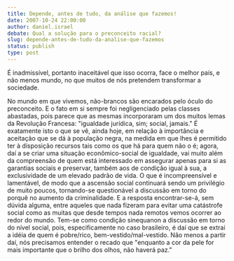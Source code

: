 ```yaml
---
title: Depende, antes de tudo, da análise que fazemos!
date: 2007-10-24 22:00:00
author: daniel.israel
debate: Qual a solução para o preconceito racial?
slug: depende-antes-de-tudo-da-analise-que-fazemos
status: publish 
type: post
---
```


É inadmissível, portanto inaceitável que isso ocorra, face o melhor país, e não menos mundo, no que muitos de nós pretendem transformar a sociedade.  

No mundo em que vivemos, não-brancos são encarados pelo óculo do preconceito. E o fato em si sempre foi negligenciado pelas classes abastadas, pois parece que as mesmas incorporaram um dos muitos lemas da Revolução Francesa: "igualdade jurídica, sim; social, jamais." É exatamente isto o que se vê, ainda hoje, em relação à importância e aceitação que se dá à população negra, na medida em que lhes é permitido ter à disposição recursos tais como os que há para quem não o é; agora, daí a se criar uma situação econômico-social de igualdade, vai muito além da compreensão de quem está interessado em assegurar apenas para si as garantias sociais e preservar, também aos de condição igual à sua, a exclusividade de um elevado padrão de vida. O que é incompreensível e lamentável, de modo que a ascensão social continuará sendo um privilégio de muito poucos, tornando-se questionável a discussão em torno do porquê no aumento da criminalidade. E a resposta encontrar-se-á, sem dúvida alguma, entre aqueles que nada fizeram para evitar uma catástrofe social como as muitas que desde tempos nada remotos vemos ocorrer ao redor do mundo. Tem-se como condição sinequanon a discussão em torno do nível social, pois, especificamente no caso brasileiro, é daí que se extrai a idéia de quem é pobre/rico, bem-vestido/mal-vestido. Não menos a partir daí, nós precisamos entender o recado que "enquanto a cor da pele for mais importante que o brilho dos olhos, não haverá paz."
